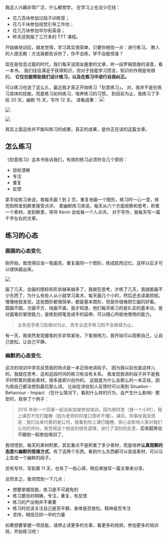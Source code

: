 我这人兴趣非常广泛，什么都想学。
在学习上也没少花钱：
* 花几百块参加过段子训练营；
* 花几千块参加视觉引导工作坊；
* 花几万块参加华尔街英语；
* 昨天还刚报了三万多的 TTT 课程。

开始做培训后，越发觉得，学习其实很简单，只要你相信一点：进行练习。
教人的人很无赖：方法我都告诉你了，你不去练，学不会能怪谁？

现在是信息过载的时代，我们每天读朋友圈里的文章，听一段罗辑思维的语音，看一本书。
我们往往满足于获得知识，但对于技能学习而言，知识的作用是有限的。
**它仅仅能帮助我们设计练习，以及在练习中进行自我纠正。**

可以练习也说了这么久，最近我才真正开始练习「刻意练习」。
对，我并不是在练习具体的技能，而是练习如何练习，培养练习的习惯。
到目前为止，我练习了手绘 20 天，幽默 15 天，写作 12 天。
请看成果：
![](./_image/2017-02-27-21-22-03.jpg)


![](./_image/2017-02-27-21-25-52.jpg)

![](./_image/2017-02-27-21-28-51.jpg)

其实上面这些并不能叫练习的成果，真正的成果，是你正在读的这篇文章。

## 怎么练习
《刻意练习》这本书告诉我们，有效的练习必须符合几个原则：
* 目标清晰
* 专注
* 重复
* 反馈

拿手绘练习来说，我每天画 1 到 2 页，重复地画一个图形，练习时一心一意，练完拍照发到群里接受点评。
拿幽默练习来说，每天从六个方面观察和思考，积累一个素材，发到群里，导师 Kevin 会给每一个人点评。
对于写作，我每天写一篇千字左右的文章。

## 练习的心态
### 画画的心态变化
刚开始，我觉得应该一笔画完，重复画同一个图形，练成肌肉记忆，这样以后才可以很快画出来。

![](./_image/2017-02-27-21-36-57.jpg)

画了几天，会画的图标和形状越来越多了，我就在思考，才练了几天，我就能画不少东西了，为什么有些人从小就学习美术，每天画几个小时，然后还去读美院呢。
慢慢地我发现，这些图形都很简单，都是基本图形，但是你很难把它画的好看。
圆画不圆，方画不方，线画不直。我才知道，他们每天练习的是扎实的基本功，是对画笔的掌控能力，是练到把笔变成手的延伸，可以随心所欲地使用的能力。
>业务选手练习到做对为止，而专业选手练习到不会做错为止。

有一天，我突然发现握笔的手非常紧张，下笔很用力，我开始可以观察自己，让自己放松。让自己平静。

### 幽默的心态变化
这次的培训中学员反馈我的特点是一本正经地讲段子。
因为我以前也是这样儿的，我就在思考，这和这段时间的练习有没有关系。
我发现我讲的段子并不是我平时积累的那些素材，很多是即兴创作的。
这就是为什么会那么的一本正经，因为我自己都没想到最后那么讲。
比如在讲给别人反馈时可以用到 Situation - Behaviour - Impact （在什么情况下，看到什么样的行为，会产生什么影响）模型时，我举了个例子：
>2015 年和一个同事一起去新加坡参加培训，因为倒时差（就一个小时），我上课忍不住打瞌睡（因为老师的印度口音听不懂）。课后，同事给我反馈说：我们出来代表的是公司，我看到你上课打瞌睡，担心会影响人家对我们公司的评价。我觉得这个他说的很有道理，进行了深刻的反思，**后来就再也不跟他一起参加培训了**。

我领悟到，每天的素材积累，其实重点不是积累了多少素材，而是培养**认真观察的态度**和**幽默的思维方式**。有了这两个东西，看到什么东西都可以变成素材，可以马上变成一个幽默的段子。

还有写作，写到第 11 天，也有了一些心得，稍后单独写一篇文章来分享。

总而言之，我领悟到一下几点：
* 想要掌握技能，练习是不可避免的
* 练习要目的明确，专注，重复，有反馈
* 练习的产出物并不重要
* 练习时应该关注自己是否平静，身体是否放松，精神是否专注
* 坚持，相信日拱一卒的力量

如果想要掌握一项技能，请停止读更多的文章，看更多的视频，参加更多的培训班，开始练习吧！

